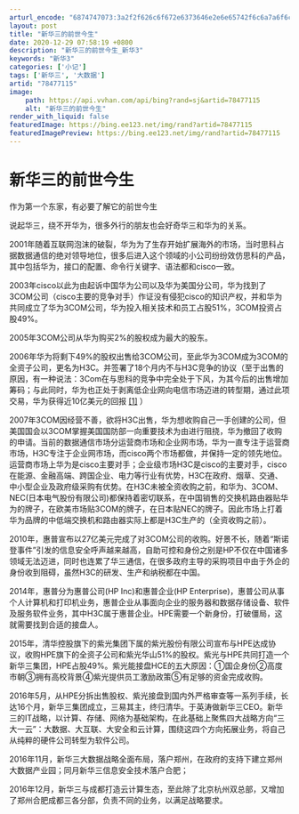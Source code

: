```yaml
---
arturl_encode: "6874747073:3a2f2f626c6f672e6373646e2e6e65742f6c6a7a6f6c6f6779:2f61727469636c652f64657461696c732f3738343737313135"
layout: post
title: "新华三的前世今生"
date: 2020-12-29 07:58:19 +0800
description: "新华三的前世今生_新华3"
keywords: "新华3"
categories: ['小记']
tags: ['新华三', '大数据']
artid: "78477115"
image:
    path: https://api.vvhan.com/api/bing?rand=sj&artid=78477115
    alt: "新华三的前世今生"
render_with_liquid: false
featuredImage: https://bing.ee123.net/img/rand?artid=78477115
featuredImagePreview: https://bing.ee123.net/img/rand?artid=78477115
---
```


# 新华三的前世今生

作为第一个东家，有必要了解它的前世今生

说起华三，绕不开华为，很多外行的朋友也会好奇华三和华为的关系。

2001年随着互联网泡沫的破裂，华为为了生存开始扩展海外的市场，当时思科占据数据通信的绝对领导地位，很多后进入这个领域的小公司纷纷效仿思科的产品，其中包括华为，接口的配置、命令行关键字、语法都和cisco一致。

2003年cisco以此为由起诉中国华为公司以及华为美国分公司，华为找到了3COM公司（cisco主要的竞争对手）作证没有侵犯cisco的知识产权，并和华为共同成立了华为3COM公司，华为投入相关技术和员工占股51%，3COM投资占股49%。

2005年3COM公司从华为购买2%的股权成为最大的股东。

2006年华为将剩下49%的股权出售给3COM公司，至此华为3COM成为3COM的全资子公司，更名为H3C。并签署了18个月内不与H3C竞争的协议（至于出售的原因，有一种说法：3Com在与思科的竞争中完全处于下风，为其今后的出售增加筹码；与此同时，华为也正处于剥离低企业网向电信市场迈进的转型期，通过此项交易，华为获得近10亿美元的回报
[[1]](http://www.sdnlab.com/8005.html)
）

2007年3COM因经营不善，欲将H3C出售，华为想收购自己一手创建的公司，但美国国会以3COM掌握美国国防部一向重要技术为由进行阻挠，华为撤回了收购的申请。当前的数据通信市场分运营商市场和企业网市场，华为一直专注于运营商市场，H3C专注于企业网市场，而cisco两个市场都做，并保持一定的领先地位。运营商市场上华为是cisco主要对手；企业级市场H3C是cisco的主要对手，cisco在能源、金融高端、跨国企业、电力等行业有优势，H3C在政府、烟草、交通、中小型企业及政府级采购有优势。在H3C未被全资收购之前，和华为、3COM、NEC(日本电气股份有限公司)都保持着密切联系，在中国销售的交换机路由器贴华为的牌子，在欧美市场贴3COM的牌子，在日本贴NEC的牌子。因此市场上打着华为品牌的中低端交换机和路由器实际上都是H3C生产的（全资收购之前）。

2010年，惠普宣布以27亿美元完成了对3COM公司的收购。好景不长，随着“斯诺登事件”引发的信息安全呼声越来越高，自助可控和身份之别是HP不仅在中国诸多领域无法迈进，同时也连累了华三通信，在很多政府主导的采购项目中由于外企的身份收到阻碍，虽然H3C的研发、生产和纳税都在中国。

2014年，惠普分为惠普公司(HP Inc)和惠普企业(HP Enterprise)，惠普公司从事个人计算机和打印机业务，惠普企业从事面向企业的服务器和数据存储设备、软件及服务软件业务，其中H3C属于惠普企业。HPE需要一个新身份，打破僵局，这就需要找到合适的接盘人。

2015年，清华控股旗下的紫光集团下属的紫光股份有限公司宣布与HPE达成协议，收购HPE旗下的全资子公司和紫光华山51%的股权。紫光与HPE共同打造一个新华三集团，HPE占股49%。紫光能接盘HCE的五大原因：①国企身份②高度市朝③拥有高校背景④紫光提供员工激励政策⑤有足够的资金完成收购。

2016年5月，从HPE分拆出售股权、紫光接盘到国内外严格审查等一系列手续，长达16个月，新华三集团成立，三易其主，终归清华。于英涛做新华三CEO。新华三的IT战略，以计算、存储、网络为基础架构，在此基础上聚焦四大战略方向“三大一云”：大数据、大互联、大安全和云计算，围绕这四个方向拓展业务，将自己从纯粹的硬件公司转型为软件公司。

2016年11月，新华三大数据战略全面布局，落户郑州，在政府的支持下建立郑州大数据产业园；同月新华三信息安全技术落户合肥；

2016年12月，新华三与成都打造云计算生态，至此除了北京杭州双总部，又增加了郑州合肥成都三各分部，负责不同的业务，以满足战略要求。